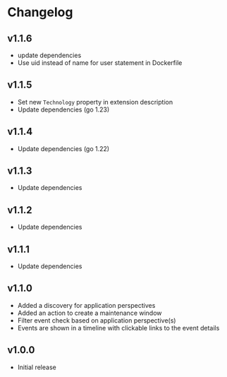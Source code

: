 # Changelog

##  v1.1.6

- update dependencies
- Use uid instead of name for user statement in Dockerfile

##  v1.1.5

- Set new `Technology` property in extension description
- Update dependencies (go 1.23)

## v1.1.4

- Update dependencies (go 1.22)

## v1.1.3

 - Update dependencies

## v1.1.2

 - Update dependencies

## v1.1.1

 - Update dependencies

## v1.1.0

 - Added a discovery for application perspectives
 - Added an action to create a maintenance window
 - Filter event check based on application perspective(s)
 - Events are shown in a timeline with clickable links to the event details

## v1.0.0

 - Initial release
